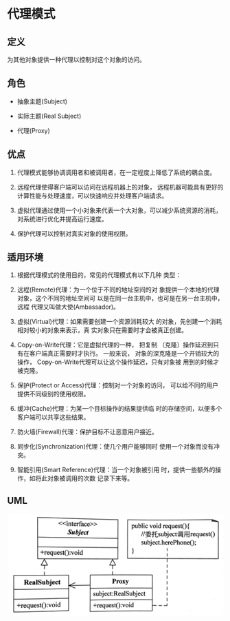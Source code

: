 # 代理模式

## 定义

为其他对象提供一种代理以控制对这个对象的访问。

## 角色

- 抽象主题(Subject)

- 实际主题(Real Subject)

- 代理(Proxy)

## 优点

1. 代理模式能够协调调用者和被调用者，在一定程度上降低了系统的耦合度。

2. 远程代理使得客户端可以访问在远程机器上的对象， 远程机器可能具有更好的计算性能与处理速度，可以快速响应并处理客户端请求。

3. 虚拟代理通过使用一个小对象来代表一个大对象，可以减少系统资源的消耗，对系统进行优化并提高运行速度。

4. 保护代理可以控制对真实对象的使用权限。

## 适用环境

1. 根据代理模式的使用目的，常见的代理模式有以下几种 类型：

2. 远程(Remote)代理：为一个位于不同的地址空间的对 象提供一个本地的代理对象，这个不同的地址空间可 以是在同一台主机中，也可是在另一台主机中，远程 代理又叫做大使(Ambassador)。

3. 虚拟(Virtual)代理：如果需要创建一个资源消耗较大 的对象，先创建一个消耗相对较小的对象来表示，真 实对象只在需要时才会被真正创建。

4. Copy-on-Write代理：它是虚拟代理的一种， 把复制 （克隆）操作延迟到只有在客户端真正需要时才执行。 一般来说， 对象的深克隆是一个开销较大的操作， Copy-on-Write代理可以让这个操作延迟，只有对象被 用到的时候才被克隆。

5. 保护(Protect or Access)代理：控制对一个对象的访问， 可以给不同的用户提供不同级别的使用权限。

6. 缓冲(Cache)代理：为某一个目标操作的结果提供临 时的存储空间，以便多个客户端可以共享这些结果。

7. 防火墙(Firewall)代理：保护目标不让恶意用户接近。

8. 同步化(Synchronization)代理：使几个用户能够同时 使用一个对象而没有冲突。

9. 智能引用(Smart Reference)代理：当一个对象被引用 时，提供一些额外的操作，如将此对象被调用的次数 记录下来等。

## UML

![](img/ffeec30c-8b3f-496f-b92c-c25fd5aef766-1215388.png)